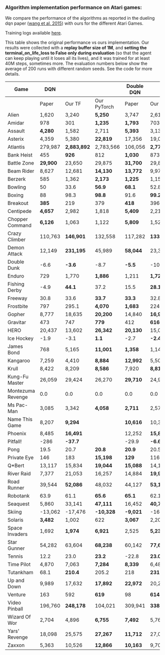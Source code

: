 ### Algorithm implementation performance on Atari games:
We compare the performance of the algorithms as reported in the dueling dqn paper ([wang et al. 2015](https://arxiv.org/pdf/1511.06581.pdf)) with ours for the different Atari Games.

Training logs available [here](https://tensorboard.dev/experiment/XzlbZcmoQkCeVPppg7BR7g).

This table shows the original performance vs ours implementation. Our results were collected with a **replay 
buffer size of 1M**, and **setting the terminal_on_life_loss to False only during evaluation** (so that the agent 
can keep playing until it loses all its lives), and it was trained for at least 40M steps, sometimes more.
The evaluation numbers below show the average of 200 runs with different random seeds. See the code for more
details.

|Game             |DQN       |             |           |Double DQN |               |     | Dueling DQN |               | |
|-----------------|----------|-------------|-----------|-----------|---------------|-----|-------------|---------------|-|
|                 |Paper     |Our TF       |Our PyTorch|Paper      | Our TF     | Our PyTorch | Paper       | Our TF     |Our PyTorch|
|Alien            |1,620     |3,240        |**5,250**  |3,747      | 2,618         |**4,195** | **4,461**   | 2,281         | |
|Amidar           |978       |301          |**1,235**  |**1,793**  | 703           |609       | **2,354**   | 527           ||
|Assault          |**4,280** |1,582        |2,711      |**5,393**  | 3,132         |2,767     | **4,621**   | 2,432         ||
|Asterix          |4,359     |5,380        |**22,819** |17,356     | 19,031        |**21,592**| **28,188**  | 5,297         ||
|Atlantis         |279,987   |**2,883,892**|2,783,566  |106,056    | **2,774,910** | | 382,572     | **2,681,685** ||
|Bank Heist       |455       |**926**      |812        |**1,030**  | 873           | | **1,611**   | 976           ||
|Battle Zone      |**29,900**|23,650       |29,875     |**31,700** | 29,820        | | **37,150**  | 34,385        ||
|Beam Rider       |8,627     |12,681       |**14,130** |**13,772** | 9,978         | | **12,164**  | 8,607         ||
|Berzerk          |585       |1,362        |**2,173**  |**1,225**  | 1,157         | | **1,472**   | 1,182         ||
|Bowling          |50        |33.6         |**56.9**   |**68.1**   | 52.8          | | **65.5**    | 29.3          ||
|Boxing           |88        |98.3         |**98.8**   |91.6       | **99.2**      | | **99.4**    | 99.1          ||
|Breakout         |**385**   |219          |379        |**418**    | 396.4         | | 345         | **402**       ||
|Centipede        |**4,657** |2,982        |1,818      |**5,409**  | 2,211         | | **7,561**   | 2,516         ||
|Chopper Command  |**6,126** |1,063        |1,122      |**5,809**  | 1,525         | | **11,215**  | 1,396         ||
|Crazy Climber    |110,763   |**146,901**  |132,558    |117,282    | **133,573**   | | **143,570** | 142,660       ||
|Demon Attack     |12,149    |**231,195**  |45,989     |**58,044** | 23,389        | | 60,813      | **266,976**   ||
|Double Dunk      |-6.6      |**-3.6**     |-8.7       |**-5.5**   | -10.2         | | 0.1         | **0.5**       ||
|Enduro           |729       |1,770        |**1,886**  |1,211      | **1,728**     | | **2,258**   | 1,829         ||
|Fishing Derby    |-4.9      |**44.1**     |37.2       |15.5       | **28.1**      | | **46.4**    | 18.0          ||
|Freeway          |30.8      |33.6         |**33.7**   |**33.3**   | 32.8          | | 0.0         | **33.1**      ||
|Frostbite        |797       |295.1        |**4,070**  |**1,683**  | 224.1         | | **4,672**   | 1,498         ||
|Gopher           |8,777     |18,635       |**20,200** |14,840     | **16,954**    | | 15,718      | **18,982**    ||
|Gravitar         |473       |747          |**779**    |412        | **616**       | | 588         | **715**       ||
|HERO             |20,437    |13,602       |**26,342** |**20,130** | 15,039        | | **20,818**  | 14,652        ||
|Ice Hockey       |-1.9      |-3.1         |**1.1**    |-2.7       | **-2.4**      | | **0.5**     | -2.8          ||
|James Bond       |768       |5,165        |**11,001** |**1,358**  | 1,143         | | **1,312**   | 1,131         ||
|Kangaroo         |7,259     |4,410        |**8,884**  |**12,992** | 5,508         | | **14,854**  | 4,601         ||
|Krull            |8,422     |8,209        |**8,586**  |7,920      | **8,813**     | | **11,451**  | 8,407         ||
|Kung-Fu Master   |26,059    |29,424       |26,270     |**29,710** | 24,916        | | 34,294      | **34,698**    ||
|Montezuma Revenge|0.0       |0.0          |0.0        |0.0        | 0.0           | | 0.0         | 0.0           ||
|Ms Pac-Man       |3,085     |3,342        |**4,058**  |**2,711**  | 2,578         | | **6,283**   | 3,132         ||
|Name This Game   |8,207     |**9,294**    | |**10,616** | 10,313        | | **11,971**  | 9,315         ||
|Phoenix          |8,485     |**16,491**   | |12,252     | **15,866**    | | **23,092**  | 9,178         ||
|Pitfall!         |-286      |**-37.7**    | |-29.9      | **-6.6**      | | **0.0**     | -88.4         ||
|Pong             |19.5      |20.7         |**20.8**   |**20.9**   | 20.5          | | **21.0**    | 20.7          ||
|Private Eye      |146       |183          |**15,198** |**129**    | 116           | | 103         | **129**       ||
|Q*Bert           |13,117    |15,834       |**19,044** |**15,088** | 14,100        | | **19,220**  | 14,548        ||
|River Raid       |7,377     |21,053       |16,257     |14,884     | **19,931**    | | **21,162**  | 19,061        ||
|Road Runner      |39,544    |**52,086**   |48,032     |44,127     | **53,132**    | | **69,524**  | 52,061        ||
|Robotank         |63.9      |61.1         |**65.6**   |**65.1**   | 62.1          | | **65.3**    | 62.0          ||
|Seaquest         |5,860     |33,141       |**47,111** |16,452     | **40,700**    | | **50,254**  | 24,952        ||
|Skiing           |-13,062   |-17,476      |**-10,328**|**-9,021** | -16,244       | | **-8,857**  | -29,975       ||
|Solaris          |**3,482** |1,002        |622        |**3,067**  | 2,201         | | **2,250**   | 1,743         ||
|Space Invaders   |1,692     |**1,974**    |**6,921**  |2,525      | **5,239**     | | **6,427**   | 1,836         ||
|Star Gunner      |54,282    |63,604       |**68,238** |60,142     | **77,646**    | | **89,238**  | 67,645        ||
|Tennis           |12.2      |23.0         |**23.2**   |-22.8      | **23.0**      | | 5.1         | **21,2**      ||
|Time Pilot       |4,870     |7,063        |**7,284**  |**8,339**  | 6,485         | | **11,666**  | 6,745         ||
|Tutankham        |68.1      |**210.4**    |205.2      |218        | **231**       | | 211         | **223**       ||
|Up and Down      |9,989     |17,632       |**17,892** |**22,972** | 20,235        | | **44,939**  | 24,880        ||
|Venture          |163       |592          |**619**    |98         | **614**       | | 497         | **1,092**     ||
|Video Pinball    |196,760   |**248,178**  |104,021    |309,941    | **338,382**   | | 98,209      | **284,487**   ||
|Wizard Of Wor    |2,704     |4,896        |**6,755**  |**7,492**  | 5,769         | | **7,855**   | 4,224         ||
|Yars' Revenge    |18,098    |25,575       |**27,267** |**11,712** | 27,087        | | **49,622**  | 26,072        ||
|Zaxxon           |5,363     |10,526       |**12,866** |**10,163** | 9,706         | | **12,944**  | 10,925        ||
